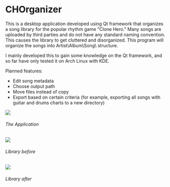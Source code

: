 #  CHOrganizer

This is a desktop application developed using Qt framework that organizes a song library for the popular rhythm game "Clone Hero." Many songs are uploaded by third parties and do not have any standard naming convention. This causes the library to get cluttered and disorganized. This program will organize the songs into  Artist\Album\Song\ structure.

I mainly developed this to gain some knowledge on the Qt framework, and so far have only tested it on Arch Linux with KDE.

Planned features:
- Edit song metadata
- Choose output path
- Move files instead of copy
- Export based on certain criteria (for example, exporting all songs with guitar and drums charts to a new directory)

![](https://i.imgur.com/o7cMrJy.png)
###### The Application

![](https://i.imgur.com/ndhILcy.png)
###### Library before

![](https://i.imgur.com/flZXlXg.png)
###### Library after